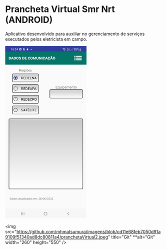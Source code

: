 # Prancheta Virtual Smr Nrt (ANDROID)
Aplicativo desenvolvido para auxiliar no gerenciamento de serviços executados pelos eletricista em campo.

<div>
   <img src="https://github.com/mhmatsumura/imagens/blob/7ec603f8548e50b6445881f320cea8f1a7aad9f8/pranchetaVirtual.jpeg" title="Git" **alt="Git" width="260" height="550" />
   
   <img src="https://github.com/mhmatsumura/imagens/blob/cd11e68feb7050d91a9109f51340ad8dc80811a4/pranchetaVirtual2.jpeg" title="Git" **alt="Git" width="260" height="550" />
   
</div>



